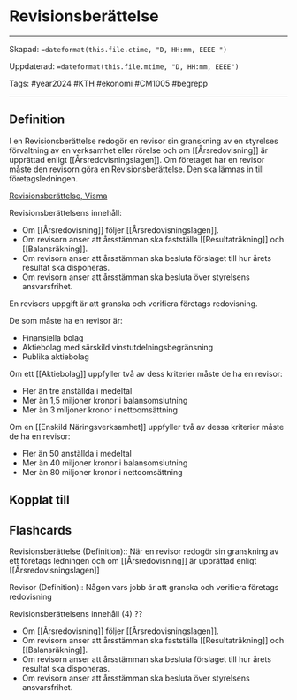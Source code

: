 # Revisionsberättelse

---
Skapad: `=dateformat(this.file.ctime, "D, HH:mm, EEEE ")`

Uppdaterad: `=dateformat(this.file.mtime, "D, HH:mm, EEEE")`

Tags: #year2024 #KTH #ekonomi #CM1005 #begrepp

---

## Definition

I en Revisionsberättelse redogör en revisor sin granskning av en styrelses förvaltning av en verksamhet eller rörelse och om [[Årsredovisning]] är upprättad enligt [[Årsredovisningslagen]]. Om företaget har en revisor måste den revisorn göra en Revisionsberättelse. Den ska lämnas in till företagsledningen.

[Revisionsberättelse, Visma](https://vismaspcs.se/ekonomiska-termer/vad-ar-revisionsberattelse)

Revisionsberättelsens innehåll:

- Om [[Årsredovisning]] följer [[Årsredovisningslagen]].
- Om revisorn anser att årsstämman ska fastställa [[Resultaträkning]] och [[Balansräkning]].
- Om revisorn anser att årsstämman ska besluta förslaget till hur årets resultat ska disponeras.
- Om revisorn anser att årsstämman ska besluta över styrelsens ansvarsfrihet.

En revisors uppgift är att granska och verifiera företags redovisning.

De som måste ha en revisor är:

- Finansiella bolag
- Aktiebolag med särskild vinstutdelningsbegränsning
- Publika aktiebolag

Om ett [[Aktiebolag]] uppfyller två av dess kriterier måste de ha en revisor:

- Fler än tre anställda i medeltal
- Mer än 1,5 miljoner kronor i balansomslutning
- Mer än 3 miljoner kronor i nettoomsättning

Om en [[Enskild Näringsverksamhet]] uppfyller två av dessa kriterier måste de ha en revisor:

- Fler än 50 anställda i medeltal
- Mer än 40 miljoner kronor i balansomslutning
- Mer än 80 miljoner kronor i nettoomsättning

## Kopplat till

## Flashcards

Revisionsberättelse (Definition):: När en revisor redogör sin granskning av ett företags ledningen och om [[Årsredovisning]] är upprättad enligt [[Årsredovisningslagen]]
<!--SR:!2024-02-20,11,274!2024-02-20,13,290-->

Revisor (Definition):: Någon vars jobb är att granska och verifiera företags redovisning
<!--SR:!2024-03-16,29,270!2024-02-22,15,290-->

Revisionsberättelsens innehåll (4)
??
- Om [[Årsredovisning]] följer [[Årsredovisningslagen]].
- Om revisorn anser att årsstämman ska fastställa [[Resultaträkning]] och [[Balansräkning]].
- Om revisorn anser att årsstämman ska besluta förslaget till hur årets resultat ska disponeras.
- Om revisorn anser att årsstämman ska besluta över styrelsens ansvarsfrihet.
<!--SR:!2024-02-24,9,218!2024-02-25,12,276-->
